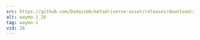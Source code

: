 ```yaml
---
src: https://github.com/Dadaism6/metadriverse-asset/releases/download/assetsv1.0.2/waymo-1_26.mp4
alt: waymo-1_26
tag: waymo-1
vid: 26
---
```

